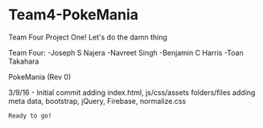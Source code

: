 # Team4-PokeMania
Team Four Project One!  Let's do the damn thing

Team Four:
-Joseph S Najera
-Navreet Singh
-Benjamin C Harris
-Toan Takahara

PokeMania (Rev 0)

3/9/16 - Initial commit
    adding index.html, js/css/assets folders/files
    adding meta data, bootstrap, jQuery, Firebase, normalize.css

    Ready to go!
